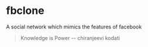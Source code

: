 # fbclone
A social network which mimics the features of facebook

> Knowledge is Power -- chiranjeevi kodati